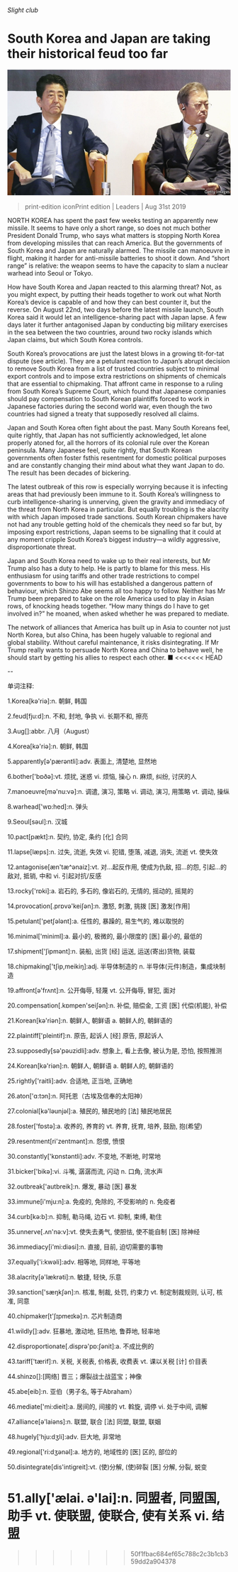 ###### Slight club

# South Korea and Japan are taking their historical feud too far 

![image](images/20190831_LDP501.jpg) 

> print-edition iconPrint edition | Leaders | Aug 31st 2019 

NORTH KOREA has spent the past few weeks testing an apparently new missile. It seems to have only a short range, so does not much bother President Donald Trump, who says what matters is stopping North Korea from developing missiles that can reach America. But the governments of South Korea and Japan are naturally alarmed. The missile can manoeuvre in flight, making it harder for anti-missile batteries to shoot it down. And “short range” is relative: the weapon seems to have the capacity to slam a nuclear warhead into Seoul or Tokyo. 

How have South Korea and Japan reacted to this alarming threat? Not, as you might expect, by putting their heads together to work out what North Korea’s device is capable of and how they can best counter it, but the reverse. On August 22nd, two days before the latest missile launch, South Korea said it would let an intelligence-sharing pact with Japan lapse. A few days later it further antagonised Japan by conducting big military exercises in the sea between the two countries, around two rocky islands which Japan claims, but which South Korea controls. 

South Korea’s provocations are just the latest blows in a growing tit-for-tat dispute (see article). They are a petulant reaction to Japan’s abrupt decision to remove South Korea from a list of trusted countries subject to minimal export controls and to impose extra restrictions on shipments of chemicals that are essential to chipmaking. That affront came in response to a ruling from South Korea’s Supreme Court, which found that Japanese companies should pay compensation to South Korean plaintiffs forced to work in Japanese factories during the second world war, even though the two countries had signed a treaty that supposedly resolved all claims. 

Japan and South Korea often fight about the past. Many South Koreans feel, quite rightly, that Japan has not sufficiently acknowledged, let alone properly atoned for, all the horrors of its colonial rule over the Korean peninsula. Many Japanese feel, quite rightly, that South Korean governments often foster fsthis resentment for domestic political purposes and are constantly changing their mind about what they want Japan to do. The result has been decades of bickering. 

The latest outbreak of this row is especially worrying because it is infecting areas that had previously been immune to it. South Korea’s willingness to curb intelligence-sharing is unnerving, given the gravity and immediacy of the threat from North Korea in particular. But equally troubling is the alacrity with which Japan imposed trade sanctions. South Korean chipmakers have not had any trouble getting hold of the chemicals they need so far but, by imposing export restrictions, Japan seems to be signalling that it could at any moment cripple South Korea’s biggest industry—a wildly aggressive, disproportionate threat. 

Japan and South Korea need to wake up to their real interests, but Mr Trump also has a duty to help. He is partly to blame for this mess. His enthusiasm for using tariffs and other trade restrictions to compel governments to bow to his will has established a dangerous pattern of behaviour, which Shinzo Abe seems all too happy to follow. Neither has Mr Trump been prepared to take on the role America used to play in Asian rows, of knocking heads together. “How many things do I have to get involved in?” he moaned, when asked whether he was prepared to mediate. 

The network of alliances that America has built up in Asia to counter not just North Korea, but also China, has been hugely valuable to regional and global stability. Without careful maintenance, it risks disintegrating. If Mr Trump really wants to persuade North Korea and China to behave well, he should start by getting his allies to respect each other. ■ 
<<<<<<< HEAD

-- 

 单词注释:

1.Korea[kә'riә]:n. 朝鲜, 韩国 

2.feud[fju:d]:n. 不和, 封地, 争执 vi. 长期不和, 擦亮 

3.Aug[]:abbr. 八月（August） 

4.Korea[kә'riә]:n. 朝鲜, 韩国 

5.apparently[ә'pærәntli]:adv. 表面上, 清楚地, 显然地 

6.bother['bɒðә]:vt. 烦扰, 迷惑 vi. 烦恼, 操心 n. 麻烦, 纠纷, 讨厌的人 

7.manoeuvre[mә'nu:vә]:n. 调遣, 演习, 策略 vi. 调动, 演习, 用策略 vt. 调动, 操纵 

8.warhead['wɒ:hed]:n. 弹头 

9.Seoul[sәul]:n. 汉城 

10.pact[pækt]:n. 契约, 协定, 条约 [化] 合同 

11.lapse[læps]:n. 过失, 流逝, 失效 vi. 犯错, 堕落, 减退, 消失, 流逝 vt. 使失效 

12.antagonise[æn'tæ^әnaiz]:vt. 对...起反作用, 使成为仇敌, 招...的怨, 引起...的敌对, 抵销, 中和 vi. 引起对抗/反感 

13.rocky['rɒki]:a. 岩石的, 多石的, 像岩石的, 无情的, 摇动的, 摇晃的 

14.provocation[.prɒvә'keiʃәn]:n. 激怒, 刺激, 挑拨 [医] 激发[作用] 

15.petulant['petʃәlәnt]:a. 任性的, 暴躁的, 易生气的, 难以取悦的 

16.minimal['miniml]:a. 最小的, 极微的, 最小限度的 [医] 最小的, 最低的 

17.shipment['ʃipmәnt]:n. 装船, 出货 [经] 运送, 运送(寄出)货物, 装载 

18.chipmaking['tʃip,meikiŋ]:adj. 半导体制造的 n. 半导体(元件)制造，集成块制造 

19.affront[ә'frʌnt]:n. 公开侮辱, 轻蔑 vt. 公开侮辱, 冒犯, 面对 

20.compensation[.kɒmpen'seiʃәn]:n. 补偿, 赔偿金, 工资 [医] 代偿(机能), 补偿 

21.Korean[kә'riәn]:n. 朝鲜人, 朝鲜语 a. 朝鲜人的, 朝鲜语的 

22.plaintiff['pleintif]:n. 原告, 起诉人 [经] 原告, 原起诉人 

23.supposedly[sә'pәuzidli]:adv. 想象上, 看上去像, 被认为是, 恐怕, 按照推测 

24.Korean[kә'riәn]:n. 朝鲜人, 朝鲜语 a. 朝鲜人的, 朝鲜语的 

25.rightly['raitli]:adv. 合适地, 正当地, 正确地 

26.aton['ɑ:tɔn]:n. 阿托恩（古埃及信奉的太阳神） 

27.colonial[kә'lәunjәl]:a. 殖民的, 殖民地的 [法] 殖民地居民 

28.foster['fɒstә]:a. 收养的, 养育的 vt. 养育, 抚育, 培养, 鼓励, 抱(希望) 

29.resentment[ri'zentmәnt]:n. 怨恨, 愤恨 

30.constantly['kɒnstәntli]:adv. 不变地, 不断地, 时常地 

31.bicker['bikә]:vi. 斗嘴, 潺潺而流, 闪动 n. 口角, 流水声 

32.outbreak['autbreik]:n. 爆发, 暴动 [医] 暴发 

33.immune[i'mju:n]:a. 免疫的, 免除的, 不受影响的 n. 免疫者 

34.curb[kә:b]:n. 抑制, 勒马绳, 边石 vt. 抑制, 束缚, 勒住 

35.unnerve[.ʌn'nә:v]:vt. 使失去勇气, 使胆怯, 使不能自制 [医] 除神经 

36.immediacy[i'mi:diәsi]:n. 直接, 目前, 迫切需要的事物 

37.equally['i:kwәli]:adv. 相等地, 同样地, 平等地 

38.alacrity[ә'lækrәti]:n. 敏捷, 轻快, 乐意 

39.sanction['sæŋkʃәn]:n. 核准, 制裁, 处罚, 约束力 vt. 制定制裁规则, 认可, 核准, 同意 

40.chipmaker[t'ʃɪpmeɪkə]:n. 芯片制造商 

41.wildly[]:adv. 狂暴地, 激动地, 狂热地, 鲁莽地, 轻率地 

42.disproportionate[.disprә'pɒ:ʃәnit]:a. 不成比例的 

43.tariff['tærif]:n. 关税, 关税表, 价格表, 收费表 vt. 课以关税 [计] 价目表 

44.shinzo[]:[网络] 晋三；爆裂战士战蓝宝；神像 

45.abe[eib]:n. 亚伯（男子名, 等于Abraham） 

46.mediate['mi:dieit]:a. 居间的, 间接的 vt. 斡旋, 调停 vi. 处于中间, 调解 

47.alliance[ә'laiәns]:n. 联盟, 联合 [法] 同盟, 联盟, 联姻 

48.hugely['hju:dʒli]:adv. 巨大地, 非常地 

49.regional['ri:dʒәnәl]:a. 地方的, 地域性的 [医] 区的, 部位的 

50.disintegrate[dis'intigreit]:vt. (使)分解, (使)碎裂 [医] 分解, 分裂, 蜕变 

51.ally['ælai. ә'lai]:n. 同盟者, 同盟国, 助手 vt. 使联盟, 使联合, 使有关系 vi. 结盟 
=======
>>>>>>> 50f1fbac684ef65c788c2c3b1cb359dd2a904378

